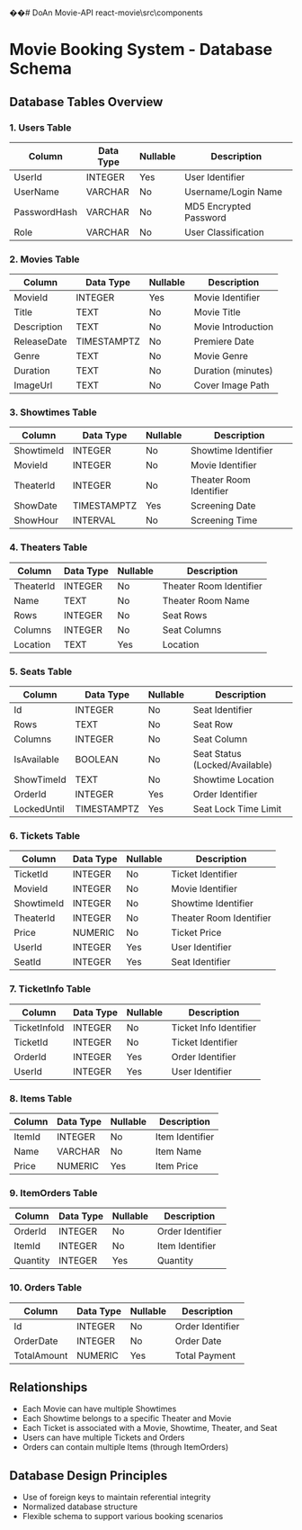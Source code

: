 ��#   D o A n 
 Movie-API
react-movie\src\components

# Movie Booking System - Database Schema

## Database Tables Overview

### 1. Users Table
| Column | Data Type | Nullable | Description |
|--------|-----------|----------|-------------|
| UserId | INTEGER | Yes | User Identifier |
| UserName | VARCHAR | No | Username/Login Name |
| PasswordHash | VARCHAR | No | MD5 Encrypted Password |
| Role | VARCHAR | No | User Classification |

### 2. Movies Table
| Column | Data Type | Nullable | Description |
|--------|-----------|----------|-------------|
| MovieId | INTEGER | Yes | Movie Identifier |
| Title | TEXT | No | Movie Title |
| Description | TEXT | No | Movie Introduction |
| ReleaseDate | TIMESTAMPTZ | No | Premiere Date |
| Genre | TEXT | No | Movie Genre |
| Duration | TEXT | No | Duration (minutes) |
| ImageUrl | TEXT | No | Cover Image Path |

### 3. Showtimes Table
| Column | Data Type | Nullable | Description |
|--------|-----------|----------|-------------|
| ShowtimeId | INTEGER | No | Showtime Identifier |
| MovieId | INTEGER | No | Movie Identifier |
| TheaterId | INTEGER | No | Theater Room Identifier |
| ShowDate | TIMESTAMPTZ | Yes | Screening Date |
| ShowHour | INTERVAL | No | Screening Time |

### 4. Theaters Table
| Column | Data Type | Nullable | Description |
|--------|-----------|----------|-------------|
| TheaterId | INTEGER | No | Theater Room Identifier |
| Name | TEXT | No | Theater Room Name |
| Rows | INTEGER | No | Seat Rows |
| Columns | INTEGER | No | Seat Columns |
| Location | TEXT | Yes | Location |

### 5. Seats Table
| Column | Data Type | Nullable | Description |
|--------|-----------|----------|-------------|
| Id | INTEGER | No | Seat Identifier |
| Rows | TEXT | No | Seat Row |
| Columns | INTEGER | No | Seat Column |
| IsAvailable | BOOLEAN | No | Seat Status (Locked/Available) |
| ShowTimeId | TEXT | No | Showtime Location |
| OrderId | INTEGER | Yes | Order Identifier |
| LockedUntil | TIMESTAMPTZ | Yes | Seat Lock Time Limit |

### 6. Tickets Table
| Column | Data Type | Nullable | Description |
|--------|-----------|----------|-------------|
| TicketId | INTEGER | No | Ticket Identifier |
| MovieId | INTEGER | No | Movie Identifier |
| ShowtimeId | INTEGER | No | Showtime Identifier |
| TheaterId | INTEGER | No | Theater Room Identifier |
| Price | NUMERIC | No | Ticket Price |
| UserId | INTEGER | Yes | User Identifier |
| SeatId | INTEGER | Yes | Seat Identifier |

### 7. TicketInfo Table
| Column | Data Type | Nullable | Description |
|--------|-----------|----------|-------------|
| TicketInfoId | INTEGER | No | Ticket Info Identifier |
| TicketId | INTEGER | No | Ticket Identifier |
| OrderId | INTEGER | Yes | Order Identifier |
| UserId | INTEGER | Yes | User Identifier |

### 8. Items Table
| Column | Data Type | Nullable | Description |
|--------|-----------|----------|-------------|
| ItemId | INTEGER | No | Item Identifier |
| Name | VARCHAR | No | Item Name |
| Price | NUMERIC | Yes | Item Price |

### 9. ItemOrders Table
| Column | Data Type | Nullable | Description |
|--------|-----------|----------|-------------|
| OrderId | INTEGER | No | Order Identifier |
| ItemId | INTEGER | No | Item Identifier |
| Quantity | INTEGER | Yes | Quantity |

### 10. Orders Table
| Column | Data Type | Nullable | Description |
|--------|-----------|----------|-------------|
| Id | INTEGER | No | Order Identifier |
| OrderDate | INTEGER | No | Order Date |
| TotalAmount | NUMERIC | Yes | Total Payment |

## Relationships
- Each Movie can have multiple Showtimes
- Each Showtime belongs to a specific Theater and Movie
- Each Ticket is associated with a Movie, Showtime, Theater, and Seat
- Users can have multiple Tickets and Orders
- Orders can contain multiple Items (through ItemOrders)

## Database Design Principles
- Use of foreign keys to maintain referential integrity
- Normalized database structure
- Flexible schema to support various booking scenarios

